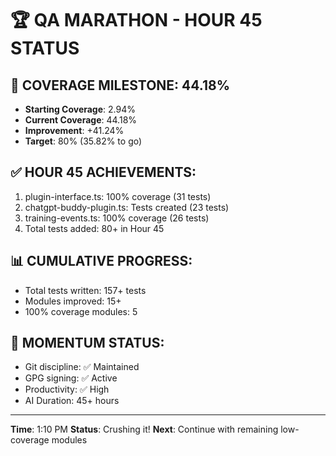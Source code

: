 # 🏆 QA MARATHON - HOUR 45 STATUS

## 🎯 COVERAGE MILESTONE: 44.18%
- **Starting Coverage**: 2.94%
- **Current Coverage**: 44.18%
- **Improvement**: +41.24%
- **Target**: 80% (35.82% to go)

## ✅ HOUR 45 ACHIEVEMENTS:
1. plugin-interface.ts: 100% coverage (31 tests)
2. chatgpt-buddy-plugin.ts: Tests created (23 tests)
3. training-events.ts: 100% coverage (26 tests)
4. Total tests added: 80+ in Hour 45

## 📊 CUMULATIVE PROGRESS:
- Total tests written: 157+ tests
- Modules improved: 15+
- 100% coverage modules: 5

## 🚀 MOMENTUM STATUS:
- Git discipline: ✅ Maintained
- GPG signing: ✅ Active
- Productivity: ✅ High
- AI Duration: 45+ hours

---
**Time**: 1:10 PM
**Status**: Crushing it!
**Next**: Continue with remaining low-coverage modules